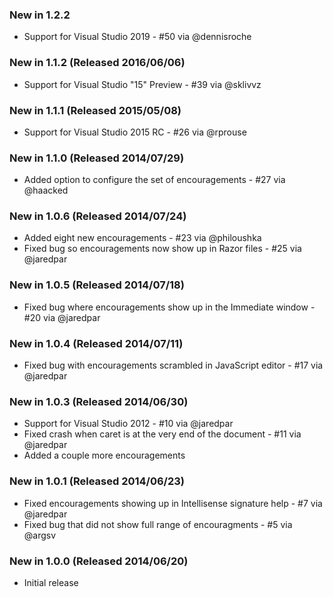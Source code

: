 ### New in 1.2.2
* Support for Visual Studio 2019 - #50 via @dennisroche

### New in 1.1.2 (Released 2016/06/06)
* Support for Visual Studio "15" Preview - #39 via @sklivvz

### New in 1.1.1 (Released 2015/05/08)
* Support for Visual Studio 2015 RC - #26 via @rprouse

### New in 1.1.0 (Released 2014/07/29)
* Added option to configure the set of encouragements - #27 via @haacked

### New in 1.0.6 (Released 2014/07/24)
* Added eight new encouragements - #23 via @philoushka
* Fixed bug so encouragements now show up in Razor files - #25 via @jaredpar

### New in 1.0.5 (Released 2014/07/18)
* Fixed bug where encouragements show up in the Immediate window - #20 via @jaredpar

### New in 1.0.4 (Released 2014/07/11)
* Fixed bug with encouragements scrambled in JavaScript editor - #17 via @jaredpar

### New in 1.0.3 (Released 2014/06/30)
* Support for Visual Studio 2012 - #10 via @jaredpar
* Fixed crash when caret is at the very end of the document - #11 via @jaredpar
* Added a couple more encouragements

### New in 1.0.1 (Released 2014/06/23)
* Fixed encouragements showing up in Intellisense signature help - #7 via @jaredpar
* Fixed bug that did not show full range of encouragments - #5 via @argsv

### New in 1.0.0 (Released 2014/06/20)
* Initial release
